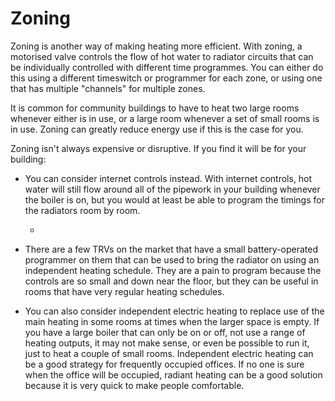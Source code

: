 # Zoning

Zoning is another way of making heating more efficient.  With zoning, a motorised valve controls the flow of hot water to radiator circuits that can be individually controlled with different 
time programmes.  You can either do this using a different timeswitch or programmer for each zone, or using one that has multiple "channels" for multiple zones.

It is common for community buildings to have to heat two large rooms whenever either is in use, or a large room whenever a set of small rooms is in use.  Zoning can greatly reduce energy use if this is the case for you. 

Zoning isn't always expensive or disruptive.  If you find it will be for your building:

- You can consider internet controls instead.  With internet controls, hot water will still flow around all of the pipework in your building whenever the boiler is on, but you would at least be able to program the timings for the radiators room by room.

    - [](internet-control-features)

- There are a few TRVs on the market that have a small battery-operated programmer on them that can be used to bring the radiator on using an independent heating schedule.  They are a pain to program because the controls are so small and down near the floor, but they can be useful in rooms that have very regular heating schedules.

<!-- TODO find the links again -->

- You can also consider independent electric heating to replace use of the main heating in some rooms at times when the larger space is empty.  If you have a large boiler that can only be on or off, not use a range of heating outputs, it may not make sense, or even be possible to run it, just to heat a couple of small rooms.  Independent electric heating can be a good strategy for frequently occupied offices.  If no one is sure when the office will be occupied, radiant heating can be a good solution because it is very quick to make people comfortable.

